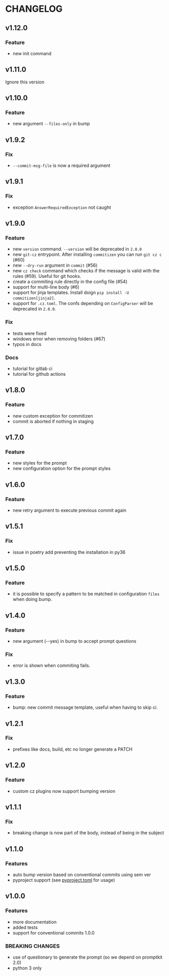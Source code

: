 # CHANGELOG

## v1.12.0

### Feature

- new init command

## v1.11.0

Ignore this version

## v1.10.0

### Feature

- new argument `--files-only` in bump

## v1.9.2

### Fix

- `--commit-msg-file` is now a required argument

## v1.9.1

### Fix

- exception `AnswerRequiredException` not caught

## v1.9.0

### Feature

- new `version` command. `--version` will be deprecated in `2.0.0`
- new `git-cz` entrypoint. After installing `commitizen` you can run `git cz c` (#60)
- new `--dry-run` argument in `commit` (#56)
- new `cz check` command which checks if the message is valid with the rules (#59). Useful for git hooks.
- create a commiting rule directly in the config file (#54)
- support for multi-line body (#6)
- support for jinja templates. Install doign `pip install -U commitizen[jinja2]`.
- support for `.cz.toml`. The confs depending on `ConfigParser` will be deprecated in `2.0.0`.


### Fix

- tests were fixed
- windows error when removing folders (#67)
- typos in docs

### Docs
- tutorial for gitlab ci
- tutorial for github actions

## v1.8.0

### Feature

- new custom exception for commitizen
- commit is aborted if nothing in staging

## v1.7.0

### Feature

- new styles for the prompt
- new configuration option for the prompt styles

## v1.6.0

### Feature

- new retry argument to execute previous commit again

## v1.5.1

### Fix

- issue in poetry add preventing the installation in py36

## v1.5.0

### Feature

- it is possible to specify a pattern to be matched in configuration `files` when doing bump.

## v1.4.0

### Feature

- new argument (--yes) in bump to accept prompt questions

### Fix

- error is shown when commiting fails.

## v1.3.0

### Feature

- bump: new commit message template, useful when having to skip ci.

## v1.2.1

### Fix

- prefixes like docs, build, etc no longer generate a PATCH

## v1.2.0

### Feature

- custom cz plugins now support bumping version

## v1.1.1

### Fix

- breaking change is now part of the body, instead of being in the subject

## v1.1.0

### Features

- auto bump version based on conventional commits using sem ver
- pyproject support (see [pyproject.toml](./pyproject.toml) for usage)

## v1.0.0

### Features

- more documentation
- added tests
- support for conventional commits 1.0.0

### BREAKING CHANGES

- use of questionary to generate the prompt (so we depend on promptkit 2.0)
- python 3 only
